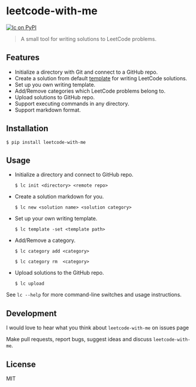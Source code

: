 # leetcode-with-me

[![lc on PyPI](https://img.shields.io/pypi/v/leetcode-with-me.svg?color=blue&style=for-the-badge)](https://pypi.org/project/leetcode-with-me/)

> A small tool for writing solutions to LeetCode problems.

## Features

* Initialize a directory with Git and connect to a GitHub repo.
* Create a solution from default [template](lc/template.md) for writing LeetCode solutions.
* Set up you own writing template.
* Add/Remove categories which LeetCode problems belong to.
* Upload solutions to GitHub repo.
* Support executing commands in any directory.
* Support markdown format.

## Installation

`$ pip install leetcode-with-me`

## Usage

* Initialize a directory and connect to GitHub repo.

  `$ lc init <directory> <remote repo>`

* Create a solution markdown for you.

  `$ lc new <solution name> <solution category>`

* Set up your own writing template.

  `$ lc template -set <template path>`

* Add/Remove a category.

  `$ lc category add <category>`

  `$ lc category rm  <category>`

* Upload solutions to the GitHub repo.

  `$ lc upload`

See `lc --help` for more command-line switches and usage instructions.

## Development

I would love to hear what you think about `leetcode-with-me` on issues page

Make pull requests, report bugs, suggest ideas and discuss `leetcode-with-me`. 

## License
MIT